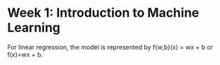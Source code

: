 # Week 1: Introduction to Machine Learning

For linear regression, the model is represented by f{w,b}(x) = wx + b or f(x)=wx + b.
